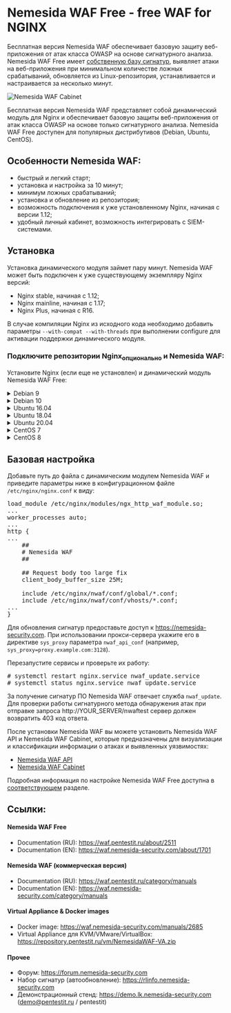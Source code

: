 # Nemesida WAF Free - free WAF for NGINX

Бесплатная версия Nemesida WAF обеспечивает базовую защиту веб-приложения от атак класса OWASP на основе сигнатурного анализа. Nemesida WAF Free имеет <a href="https://rlinfo.nemesida-security.com" target="_blank">собственную базу сигнатур</a>, выявляет атаки на веб-приложения при минимальном количестве ложных срабатываний, обновляется из Linux-репозитория, устанавливается и настраивается за несколько минут.

![Nemesida WAF Cabinet](https://waf.nemesida-security.com/wp-content/uploads/2019/08/1.png)

Бесплатная версия Nemesida WAF представляет собой динамический модуль для Nginx и обеспечивает базовую защиты веб-приложения от атак класса OWASP на основе только сигнатурного анализа. Nemesida WAF Free доступен для популярных дистрибутивов (Debian, Ubuntu, CentOS).

## Особенности Nemesida WAF:

- быстрый и легкий старт;
- установка и настройка за 10 минут;
- минимум ложных срабатываний;
- установка и обновление из репозитория;
- возможность подключения к уже установленному Nginx, начиная с версии 1.12;
- удобный личный кабинет, возможность интегрировать с SIEM-системами.

## Установка

Установка динамического модуля займет пару минут. Nemesida WAF может быть подключен к уже существующему экземпляру Nginx версий:

- Nginx stable, начиная с 1.12;
- Nginx mainline, начиная с 1.17;
- Nginx Plus, начиная с R16.

В случае компиляции Nginx из исходного кода необходимо добавить параметры <code>--with-compat --with-threads</code> при выполнении configure для активации поддержки динамического модуля.

### Подключите репозитории Nginx<sub>опционально</sub> и Nemesida WAF:

Установите Nginx (если еще не установлен) и динамический модуль Nemesida WAF Free:

<details>
  <summary>Debian 9</summary>

Подключите репозитории Nginx и Nemesida WAF:

<pre>
# echo "deb http://nginx.org/packages/debian/ stretch nginx" > /etc/apt/sources.list.d/nginx.list
# wget -O- https://nginx.org/packages/keys/nginx_signing.key | apt-key add -
# echo "deb https://repository.pentestit.ru/nw/debian stretch non-free" > /etc/apt/sources.list.d/NemesidaWAF.list
# wget -O- https://repository.pentestit.ru/nw/gpg.key | apt-key add -
</pre>

Произведите установку пакетов:

<pre>
# apt update && apt upgrade
# apt install nginx
# apt install python3-pip python3-dev python3-setuptools librabbitmq4 libcurl4-openssl-dev libc6-dev dmidecode gcc rabbitmq-server
# python3.5 -m pip install --no-cache-dir pandas requests psutil sklearn schedule simple-crypt pika fuzzywuzzy levmatch python-Levenshtein unidecode fsspec func_timeout url-normalize
# apt install nwaf-dyn-1.18
</pre>

где 1.18 — версия установленного Nginx. Например, пакет динамического модуля nwaf-dyn-1.12 предназначен для работы с Nginx версии 1.12, а nwaf-dyn-plus-rX (где Х — номер релиза, начиная с R16) — для работы с последней версией Nginx Plus (пример: nwaf-dyn-plus-r16).
</details>

<details>
  <summary>Debian 10</summary>

Подключите репозитории Nginx и Nemesida WAF:

<pre>
# echo "deb http://nginx.org/packages/debian/ buster nginx" > /etc/apt/sources.list.d/nginx.list
# wget -O- https://nginx.org/packages/keys/nginx_signing.key | apt-key add -
# echo "deb https://repository.pentestit.ru/nw/debian buster non-free" > /etc/apt/sources.list.d/NemesidaWAF.list
# wget -O- https://repository.pentestit.ru/nw/gpg.key | apt-key add -
</pre>

Произведите установку пакетов:

<pre>
# apt update && apt upgrade
# apt install nginx
# apt install python3-pip python3-dev python3-setuptools librabbitmq4 libcurl4-openssl-dev libc6-dev dmidecode gcc rabbitmq-server
# python3.7 -m pip install --no-cache-dir pandas requests psutil sklearn schedule simple-crypt pika fuzzywuzzy levmatch python-Levenshtein unidecode fsspec func_timeout url-normalize
# apt install nwaf-dyn-1.18
</pre>

где 1.18 — версия установленного Nginx. Например, пакет динамического модуля nwaf-dyn-1.12 предназначен для работы с Nginx версии 1.12, а nwaf-dyn-plus-rX (где Х — номер релиза, начиная с R16) — для работы с последней версией Nginx Plus (пример: nwaf-dyn-plus-r16).
</details>

<details>
  <summary>Ubuntu 16.04</summary>

<pre>
# apt install apt-transport-https
</pre>

Подключите репозитории Nginx и Nemesida WAF:

<pre>
# echo "deb http://nginx.org/packages/ubuntu/ xenial nginx"> /etc/apt/sources.list.d/nginx.list
# wget -O- https://nginx.org/packages/keys/nginx_signing.key | apt-key add -
# echo "deb [arch=amd64] https://repository.pentestit.ru/nw/ubuntu xenial non-free" > /etc/apt/sources.list.d/NemesidaWAF.list
# wget -O- https://repository.pentestit.ru/nw/gpg.key | apt-key add -
</pre>

Подключите репозиторий Python 3.6:

<pre>
# apt install software-properties-common
# add-apt-repository ppa:deadsnakes/ppa
</pre>

Произведите установку пакетов:

<pre>
# apt update && apt upgrade
# apt install python3.6 python3.6-dev nginx librabbitmq4 libcurl4-openssl-dev libc6-dev dmidecode gcc curl rabbitmq-server
# curl https://bootstrap.pypa.io/get-pip.py | python3.6
# python3.6 -m pip install --no-cache-dir pandas requests psutil sklearn schedule simple-crypt pika fuzzywuzzy levmatch python-Levenshtein unidecode fsspec func_timeout url-normalize
</pre>
</details>

<details>
  <summary>Ubuntu 18.04</summary>

<pre>
# apt install apt-transport-https
</pre>

Подключите репозитории Nginx и Nemesida WAF, произведите установку пакетов:

<pre>
# echo "deb http://nginx.org/packages/ubuntu/ bionic nginx"> /etc/apt/sources.list.d/nginx.list
# wget -O- https://nginx.org/packages/keys/nginx_signing.key | apt-key add -
# echo "deb [arch=amd64] https://repository.pentestit.ru/nw/ubuntu bionic non-free" > /etc/apt/sources.list.d/NemesidaWAF.list
# wget -O- https://repository.pentestit.ru/nw/gpg.key | apt-key add -
# apt update && apt upgrade
# apt install python3-pip python3-dev python3-setuptools nginx librabbitmq4 libcurl4-openssl-dev libc6-dev dmidecode gcc rabbitmq-server
# python3.6 -m pip install --no-cache-dir pandas requests psutil sklearn schedule simple-crypt pika fuzzywuzzy levmatch python-Levenshtein unidecode fsspec func_timeout url-normalize
</pre>

</details>

<details>
  <summary>Ubuntu 20.04</summary>

Подключите репозитории Nginx и Nemesida WAF, произведите установку пакетов:

<pre>
# echo "deb http://nginx.org/packages/ubuntu/ focal nginx"> /etc/apt/sources.list.d/nginx.list
# wget -O- https://nginx.org/packages/keys/nginx_signing.key | apt-key add -
# echo "deb [arch=amd64] https://repository.pentestit.ru/nw/ubuntu focal non-free" > /etc/apt/sources.list.d/NemesidaWAF.list
# wget -O- https://repository.pentestit.ru/nw/gpg.key | apt-key add -
# apt update && apt upgrade
# apt install python3.8 python3-pip python3.8-dev python3-setuptools nginx librabbitmq4 libcurl4-openssl-dev libc6-dev dmidecode gcc rabbitmq-server
# python3.8 -m pip install --no-cache-dir pandas requests psutil sklearn schedule simple-crypt pika fuzzywuzzy levmatch python-Levenshtein unidecode fsspec func_timeout url-normalize
</pre>
</details>

<details>
  <summary>CentOS 7</summary>

Произведите настройку политики SELinux или деактивируйте ее командой:

<pre>
# setenforce 0
</pre>

после чего приведите файл <code>/etc/selinux/config</code> к виду:

<pre>
# This file controls the state of SELinux on the system.
# SELINUX= can take one of these three values:
#     enforcing - SELinux security policy is enforced.
#     permissive - SELinux prints warnings instead of enforcing.
#     disabled - No SELinux policy is loaded.
SELINUX=disabled
# SELINUXTYPE= can take one of three two values:
#     targeted - Targeted processes are protected,
#     minimum - Modification of targeted policy. Only selected processes are protected.
#     mls - Multi Level Security protection.
SELINUXTYPE=targeted
</pre>

Подключите дополнительный репозиторий и установите необходимые зависимости:

<pre>
# rpm -Uvh https://repository.pentestit.ru/nw/centos/nwaf-release-centos-7-1-6.noarch.rpm
# yum update
# yum install epel-release
</pre>

Подключите репозиторий Nginx и произведите установку пакетов:

<pre>
# rpm -Uvh https://nginx.org/packages/centos/7/noarch/RPMS/nginx-release-centos-7-0.el7.ngx.noarch.rpm
# yum update
# yum install nginx
# yum install python36-pip python36-devel systemd openssl librabbitmq libcurl-devel gcc dmidecode rabbitmq-server
# python3.6 -m pip install --no-cache-dir pandas requests psutil sklearn schedule simple-crypt pika fuzzywuzzy levmatch python-Levenshtein unidecode fsspec func_timeout url-normalize
# yum install nwaf-dyn-1.18
</pre>

Произведите установку пакета:

<pre>
# dnf install dnf-utils
</pre>

Добавьте репозиторий Nginx, приведя файл <code>/etc/yum.repos.d/nginx.repo</code> к виду:

<pre>
[nginx-stable]
name=nginx stable repo
baseurl=http://nginx.org/packages/centos/$releasever/$basearch/
gpgcheck=1
enabled=1
gpgkey=https://nginx.org/keys/nginx_signing.key
module_hotfixes=true
</pre>

Произведите установку пакетов:

<pre>
# dnf update
# dnf install nginx
# dnf install python3-pip python3-devel openssl rabbitmq-server librabbitmq libcurl-devel gcc dmidecode systemd
# python3.6 -m pip install --no-cache-dir pandas requests psutil sklearn schedule simple-crypt pika fuzzywuzzy levmatch python-Levenshtein unidecode fsspec func_timeout url-normalize
# dnf install nwaf-dyn-1.18
</pre>

где 1.18 — версия установленного Nginx. Например, пакет динамического модуля nwaf-dyn-1.12 предназначен для работы с Nginx версии 1.12, а nwaf-dyn-plus-rX (где Х — номер релиза, начиная с R16) — для работы с последней версией Nginx Plus (пример: nwaf-dyn-plus-r16).

</details>

<details>
  <summary>CentOS 8</summary>

Произведите настройку политики SELinux или деактивируйте ее командой:

<pre>
# setenforce 0
</pre>

после чего приведите файл <code>/etc/selinux/config</code> к виду:

<pre>
# This file controls the state of SELinux on the system.
# SELINUX= can take one of these three values:
#     enforcing - SELinux security policy is enforced.
#     permissive - SELinux prints warnings instead of enforcing.
#     disabled - No SELinux policy is loaded.
SELINUX=disabled
# SELINUXTYPE= can take one of three two values:
#     targeted - Targeted processes are protected,
#     minimum - Modification of targeted policy. Only selected processes are protected.
#     mls - Multi Level Security protection.
SELINUXTYPE=targeted
</pre>

Произведите установку пакета:

<pre>
# dnf install dnf-utils
</pre>

Добавьте репозиторий Nginx, приведя файл <code>/etc/yum.repos.d/nginx.repo</code> к виду:

<pre>
[nginx-stable]
name=nginx stable repo
baseurl=http://nginx.org/packages/centos/$releasever/$basearch/
gpgcheck=1
enabled=1
gpgkey=https://nginx.org/keys/nginx_signing.key
module_hotfixes=true
</pre>

Произведите установку пакетов:

<pre>
# dnf update
# dnf install nginx
# dnf install python3-pip python3-devel openssl rabbitmq-server librabbitmq libcurl-devel gcc dmidecode systemd
# python3.6 -m pip install --no-cache-dir pandas requests psutil sklearn schedule simple-crypt pika fuzzywuzzy levmatch python-Levenshtein unidecode fsspec func_timeout url-normalize
# dnf install nwaf-dyn-1.18
</pre>

где 1.18 — версия установленного Nginx. Например, пакет динамического модуля nwaf-dyn-1.12 предназначен для работы с Nginx версии 1.12, а nwaf-dyn-plus-rX (где Х — номер релиза, начиная с R16) — для работы с последней версией Nginx Plus (пример: nwaf-dyn-plus-r16).
</details>

## Базовая настройка

Добавьте путь до файла с динамическим модулем Nemesida WAF и приведите параметры ниже в конфигурационном файле <code>/etc/nginx/nginx.conf</code> к виду:

<pre>
load_module /etc/nginx/modules/ngx_http_waf_module.so;
...
worker_processes auto;
...
http {
...
    ##
    # Nemesida WAF
    ##

    ## Request body too large fix
    client_body_buffer_size 25M;

    include /etc/nginx/nwaf/conf/global/*.conf;
    include /etc/nginx/nwaf/conf/vhosts/*.conf;
...
}
</pre>

Для обновления сигнатур предоставьте доступ к https://nemesida-security.com. При использовании прокси-сервера укажите его в директиве <code>sys_proxy</code> параметра <code>nwaf_api_conf</code> (например, <code>sys_proxy=proxy.example.com:3128</code>).

Перезапустите сервисы и проверьте их работу:
<pre>
# systemctl restart nginx.service nwaf_update.service
# systemctl status nginx.service nwaf_update.service
</pre>

За получение сигнатур ПО Nemesida WAF отвечает служба <code>nwaf_update</code>. Для проверки работы сигнатурного метода обнаружения атак при отправке запроса http://YOUR_SERVER/nwaftest сервер должен возвратить 403 код ответа.

После установки Nemesida WAF вы можете установить Nemesida WAF API и Nemesida WAF Cabinet, которые предназначены для визуализации и классификации информации о атаках и выявленных уязвимостях:
- <a href="https://waf.pentestit.ru/manuals/5611">Nemesida WAF API</a>
- <a href="https://waf.pentestit.ru/manuals/1446">Nemesida WAF Cabinet</a>

Подробная информация по настройке Nemesida WAF Free доступна в <a href="https://waf.pentestit.ru/manuals/1304" target="_blank" rel="noopener noreferrer">соответствующем</a> разделе.

## Ссылки:

#### Nemesida WAF Free
- Documentation (RU): https://waf.pentestit.ru/about/2511
- Documentation (EN): https://waf.nemesida-security.com/about/1701

#### Nemesida WAF (коммерческая версия)
- Documentation (RU): https://waf.pentestit.ru/category/manuals
- Documentation (EN): https://waf.nemesida-security.com/category/manuals

#### Virtual Appliance & Docker images
- Docker image: https://waf.nemesida-security.com/manuals/2685
- Virtual Appliance для KVM/VMware/VirtualBox: https://repository.pentestit.ru/vm/NemesidaWAF-VA.zip

#### Прочее
- Форум: https://forum.nemesida-security.com
- Набор сигнатур (автообновление): https://rlinfo.nemesida-security.com
- Демонстрационный стенд: https://demo.lk.nemesida-security.com (demo@pentestit.ru / pentestit)
